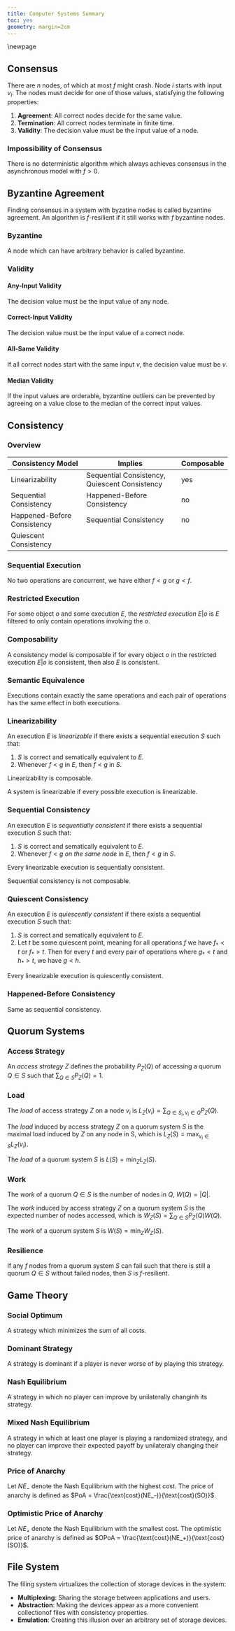```yaml
---
title: Computer Systems Summary
toc: yes
geometry: margin=2cm
---
```


\newpage

## Consensus

There are $n$ nodes, of which at most $f$ might crash. Node $i$ starts with input $v_i$. The nodes must decide for one of those values, statisfying the following properties:

1. **Agreement**: All correct nodes decide for the same value.
2. **Termination**: All correct nodes terminate in finite time.
3. **Validity**: The decision value must be the input value of a node.

### Impossibility of Consensus

There is no deterministic algorithm which always achieves consensus in the asynchronous model with $f > 0$.

## Byzantine Agreement

Finding consensus in a system with byzatine nodes is called byzantine agreement. An algorithm is $f$-resilient if it still works with $f$ byzantine nodes.

### Byzantine

A node which can have arbitrary behavior is called byzantine.

### Validity

#### Any-Input Validity

The decision value must be the input value of any node.

#### Correct-Input Validity

The decision value must be the input value of a correct node.

#### All-Same Validity

If all correct nodes start with the same input $v$, the decision value must be $v$.

#### Median Validity

If the input values are orderable, byzantine outliers can be prevented by agreeing on a value close to the median of the correct input values.

## Consistency

### Overview

|Consistency Model|Implies|Composable|
|---|---|---|
|Linearizability|Sequential Consistency, Quiescent Consistency|yes|
|Sequential Consistency|Happened-Before Consistency|no|
|Happened-Before Consistency|Sequential Consistency|no|
|Quiescent Consistency|||

### Sequential Execution

No two operations are concurrent, we have either $f < g$ or $g < f$.

### Restricted Execution

For some object $o$ and some execution $E$, the *restricted execution* $E|o$ is $E$ filtered to only contain operations involving the $o$.

### Composability

A consistency model is composable if for every object $o$ in the restricted execution $E|o$ is consistent, then also $E$ is consistent.

### Semantic Equivalence

Executions contain exactly the same operations and each pair of operations has the same effect in both executions.

### Linearizability

An execution $E$ is *linearizable* if there exists a sequential execution $S$ such that:

1. $S$ is correct and sematically equivalent to $E$.
2. Whenever $f < g$ in $E$, then $f < g$ in $S$.

Linearizability is composable.

A system is linearizable if every possible execution is linearizable.

### Sequential Consistency

An execution $E$ is *sequentially consistent* if there exists a sequential execution $S$ such that:

1. $S$ is correct and sematically equivalent to $E$.
2. Whenever $f < g$ *on the same node* in $E$, then $f < g$ in $S$.

Every linearizable execution is sequentially consistent.

Sequential consistency is not composable.

### Quiescent Consistency

An execution $E$ is *quiescently consistent* if there exists a sequential execution $S$ such that:

1. $S$ is correct and sematically equivalent to $E$.
2. Let $t$ be some quiescent point, meaning for all operations $f$ we have $f_\dag < t$ or $f_* > t$. Then for every $t$ and every pair of operations where $g_\dag < t$ and $h_* > t$, we have $g < h$.

Every linearizable execution is quiescently consistent.

### Happened-Before Consistency

Same as sequential consistency.

## Quorum Systems

### Access Strategy

An *access strategy* $Z$ defines the probability $P_Z(Q)$ of accessing a quorum $Q \in S$ such that $\sum_{Q \in S} P_Z(Q) = 1$.

### Load

The *load* of access strategy $Z$ on a node $v_i$ is $L_Z(v_i) = \sum_{Q \in S_i, v_i \in Q} P_Z(Q)$.

The *load* induced by access strategy $Z$ on a quorum system $S$ is the maximal load induced by $Z$ on any node in S, which is $L_Z(S) = \max_{v_i \in S} L_Z(v_i)$.

The *load* of a quorum system $S$ is $L(S) = \min_Z L_Z(S)$.

### Work

The *work* of a quorum $Q \in S$ is the number of nodes in $Q$, $W(Q) = |Q|$.

The *work* induced by access strategy $Z$ on a quorum system $S$ is the expected number of nodes accessed, which is $W_Z(S) = \sum_{Q \in S} P_Z(Q) W(Q)$.

The *work* of a quorum system $S$ is $W(S) = \min_Z W_Z(S)$.

### Resilience

If any $f$ nodes from a quorum system $S$ can fail such that there is still a quorum $Q \in S$ without failed nodes, then $S$ is $f$-resilient.

## Game Theory

### Social Optimum

A strategy which minimizes the sum of all costs.

### Dominant Strategy

A strategy is dominant if a player is never worse of by playing this strategy.

### Nash Equilibrium

A strategy in which no player can improve by unilaterally changinh its strategy.

### Mixed Nash Equilibrium

A strategy in which at least one player is playing a randomized strategy, and no player can improve their expected payoff by unilateraly changing their strategy.

### Price of Anarchy

Let $NE_-$ denote the Nash Equilibrium with the highest cost. The price of anarchy is defined as $PoA = \frac{\text{cost}(NE_-)}{\text{cost}(SO)}$.

### Optimistic Price of Anarchy

Let $NE_+$ denote the Nash Equilibrium with the smallest cost. The optimistic price of anarchy is defined as $OPoA = \frac{\text{cost}(NE_+)}{\text{cost}(SO)}$.

## File System

The filing system virtualizes the collection of storage devices in the system:

* **Multiplexing**: Sharing the storage between applications and users.
* **Abstraction**: Making the devices appear as a more convenient collectionof files with consistency properties.
* **Emulation**: Creating this illusion over an arbitrary set of storage devices.